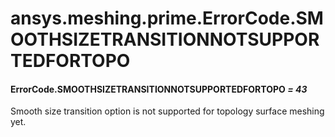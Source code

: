 # ansys.meshing.prime.ErrorCode.SMOOTHSIZETRANSITIONNOTSUPPORTEDFORTOPO

<a id="ansys.meshing.prime.ErrorCode.SMOOTHSIZETRANSITIONNOTSUPPORTEDFORTOPO"></a>

#### ErrorCode.SMOOTHSIZETRANSITIONNOTSUPPORTEDFORTOPO *= 43*

Smooth size transition option is not supported for topology surface meshing yet.

<!-- !! processed by numpydoc !! -->
